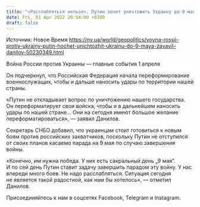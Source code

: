```yaml
---
title: "«Расслабляться нельзя». Путин хочет уничтожить Украину до 9 мая, чтобы провести парад — Данилов"
date: Fri, 01 Apr 2022 20:54:00 +0300
draft: false
---
```

Источник: Новое Время https://nv.ua/world/geopolitics/voyna-rossii-protiv-ukrainy-putin-hochet-unichtozhit-ukrainu-do-9-maya-zayavil-danilov-50230349.html


Война России против Украины — главные события 1 апреля

 Он подчеркнул, что Российская Федерация начала переформирование военнослужащих, чтобы и дальше наносить удары по территории нашей страны.

«Путин не откладывает вопрос по уничтожению нашего государства. Он переформатирует свои войска, чтобы и в дальнейшем наносить удары по нашей стране… Они на сегодня имеют большое желание переформатироваться», — заявил Данилов.

Секретарь СНБО добавил, что украинцам стоит готовиться к новым боям против российских захватчиков, поскольку Путин не отступился от своих планов касаемо парада на 9 мая по случаю завершения войны.

«Конечно, им нужна победа. У них есть сакральный день „9 мая“. И по сей день Путин ставит задачу завершить парадом эту войну. У нас впереди много боев. Не надо расслабляться. Ситуация сегодня не является такой радостной, как нам бы хотелось», — отметил Данилов.

Присоединяйтесь к нам в соцсетях Facebook, Telegram и Instagram.

